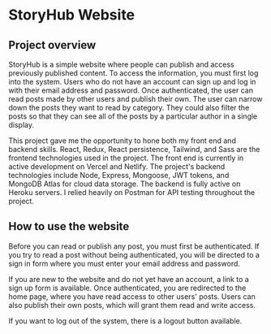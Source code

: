 # StoryHub Website

## Project overview

StoryHub is a simple website where people can publish and access previously published content. To access the information, you must first log into the system. Users who do not have an account can sign up and log in with their email address and password. Once authenticated, the user can read posts made by other users and publish their own. The user can narrow down the posts they want to read by category. They could also filter the posts so that they can see all of the posts by a particular author in a single display.

This project gave me the opportunity to hone both my front end and backend skills. React, Redux, React persistence, Tailwind, and Sass are the frontend technologies used in the project. The front end is currently in active development on Vercel and Netlify. The project's backend technologies include Node, Express, Mongoose, JWT tokens, and MongoDB Atlas for cloud data storage. The backend is fully active on Heroku servers. I relied heavily on Postman for API testing throughout the project.

## How to use the website

Before you can read or publish any post, you must first be authenticated. If you try to read a post without being authenticated, you will be directed to a sign in form where you must enter your email address and password.

If you are new to the website and do not yet have an account, a link to a sign up form is available. Once authenticated, you are redirected to the home page, where you have read access to other users' posts. Users can also publish their own posts, which will grant them read and write access.

If you want to log out of the system, there is a logout button available.
